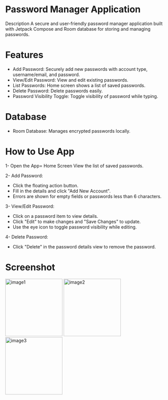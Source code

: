 # Password Manager Application

 Description
 A secure and user-friendly password manager application built with Jetpack Compose and Room database for storing and managing passwords.

# Features
* Add Password: Securely add new passwords with account type, username/email, and password.
* View/Edit Password: View and edit existing passwords.
* List Passwords: Home screen shows a list of saved passwords.
* Delete Password: Delete passwords easily.
* Password Visibility Toggle: Toggle visibility of password while typing.

# Database
  * Room Database: Manages encrypted passwords locally.

# How to Use App
1- Open the App= Home Screen View the list of saved passwords.

2- Add Password:
* Click the floating action button.
* Fill in the details and click "Add New Account".
* Errors are shown for empty fields or passwords less than 6 characters.
  
3- View/Edit Password:
* Click on a password item to view details.
* Click "Edit" to make changes and "Save Changes" to update.
* Use the eye icon to toggle password visibility while editing.
  
4- Delete Password:
* Click "Delete" in the password details view to remove the password.

# Screenshot

<img src="https://github.com/Neeeraj27/PasswordManagerAPK/assets/120241729/c9136041-5e8f-4d81-8f7d-0476f0c92d39" alt="image1" width="180"/>
<img src="https://github.com/Neeeraj27/PasswordManagerAPK/assets/120241729/0f42b357-4719-474c-8965-08b044402146" alt="image2" width="180"/>
<img src="https://github.com/Neeeraj27/PasswordManagerAPK/assets/120241729/b0a5da2c-b326-4d8e-b1c4-58bc832fb497" alt="image3" width="180"/>

